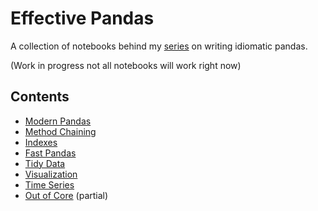# Effective Pandas

A collection of notebooks behind my [series](http://tomaugspurger.github.io/modern-1.html) on
writing idiomatic pandas.

(Work in progress not all notebooks will work right now)

## Contents

- [Modern Pandas](modern_1_intro.ipynb)
- [Method Chaining](modern_2_method_chaining.ipynb)
- [Indexes](modern_3_indexes.ipynb)
- [Fast Pandas](modern_4_performance.ipynb)
- [Tidy Data](modern_5_tidy.ipynb)
- [Visualization](modern_6_visualization.ipynb)
- [Time Series](modern_7_timeseries.ipynb)
- [Out of Core](modern_8_out_of_core.ipynb) (partial)

